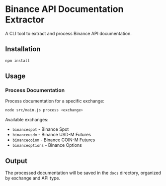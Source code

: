 # Binance API Documentation Extractor

A CLI tool to extract and process Binance API documentation.

## Installation

```bash
npm install
```

## Usage

### Process Documentation

Process documentation for a specific exchange:

```bash
node src/main.js process <exchange>
```

Available exchanges:
- `binancespot` - Binance Spot
- `binanceusdm` - Binance USD-M Futures
- `binancecoinm` - Binance COIN-M Futures
- `binanceoptions` - Binance Options

## Output

The processed documentation will be saved in the `docs` directory, organized by exchange and API type.
